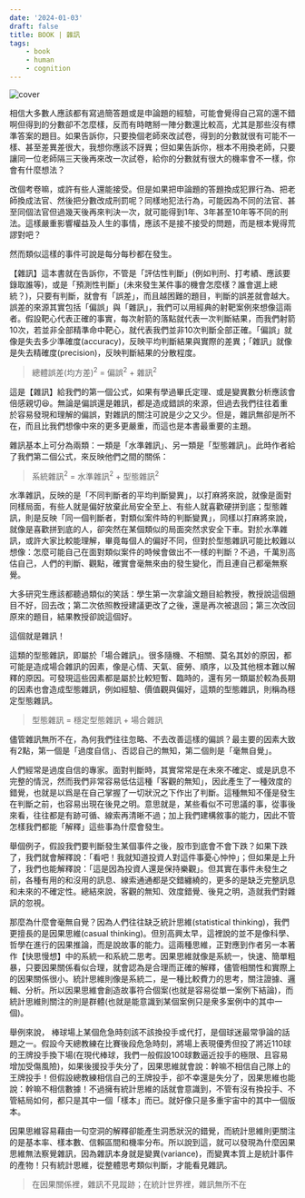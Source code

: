 ```yaml
---
date: '2024-01-03'
draft: false
title: BOOK | 雜訊
tags: 
    - book
    - human
    - cognition
---
```

![cover](https://cdn.readmoo.com/cover/d5/gk78jhf_460x580.jpg)

相信大多數人應該都有寫過簡答題或是申論題的經驗，可能會覺得自己寫的還不錯啊但得到的分數卻不怎麼樣，反而有時瞎掰一陣分數還比較高，尤其是那些沒有標準答案的題目。如果告訴你，只要換個老師來改試卷，得到的分數就很有可能不一樣、甚至差異差很大，我想你應該不訝異；但如果告訴你，根本不用換老師，只要讓同一位老師隔三天後再來改一次試卷，給你的分數就有很大的機率會不一樣，你會有什麼想法？

改個考卷嘛，或許有些人還能接受。但是如果把申論題的答題換成犯罪行為、把老師換成法官、然後把分數改成刑罰呢？同樣地犯法行為，可能因為不同的法官、甚至同個法官但過幾天後再來判決一次，就可能得到1年、3年甚至10年等不同的刑法。這樣嚴重影響權益及人生的事情，應該不是接不接受的問題，而是根本覺得荒謬對吧？

然而類似這樣的事件可說是每分每秒都在發生。

【雜訊】這本書就在告訴你，不管是「評估性判斷」(例如判刑、打考績、應該要錄取誰等)，或是「預測性判斷」(未來發生某件事的機會怎麼樣？誰會選上總統？)，只要有判斷，就會有「誤差」，而且越困難的題目，判斷的誤差就會越大。誤差的來源其實包括「偏誤」與「雜訊」，我們可以用經典的射靶案例來想像這兩者。假設靶心代表正確的事實，每次射箭的落點就代表一次判斷結果，而我們射箭10次，若並非全部精準命中靶心，就代表我們並非10次判斷全部正確。「偏誤」就像是失去多少準確度(accuracy)，反映平均判斷結果與實際的差異；「雜訊」就像是失去精確度(precision)，反映判斷結果的分散程度。

> 總體誤差(均方差)<sup>2</sup> = 偏誤<sup>2</sup> + 雜訊<sup>2</sup>

這是【雜訊】給我們的第一個公式，如果有學過畢氏定理、或是變異數分析應該會倍感親切😆。無論是偏誤還是雜訊，都是造成錯誤的來源，但過去我們往往着重於容易發現和理解的偏誤，對雜訊的關注可說是少之又少。但是，雜訊無卻是所不在，而且比我們想像中來的更多更嚴重，而這也是本書最重要的主題。

雜訊基本上可分為兩類：一類是「水準雜訊」、另一類是「型態雜訊」。此時作者給了我們第二個公式，來反映他們之間的關係：

> 系統雜訊<sup>2</sup> = 水準雜訊<sup>2</sup> + 型態雜訊<sup>2</sup>

水準雜訊，反映的是「不同判斷者的平均判斷變異」，以打麻將來說，就像是面對同樣局面，有些人就是偏好放棄此局安全至上、有些人就喜歡硬拼到底；型態雜訊，則是反映「同一個判斷者，對類似案件時的判斷變異」，同樣以打麻將來說，就像是喜歡拼到底的人，卻突然在某個類似的局面突然求安全下車。對於水準雜訊，或許大家比較能理解，畢竟每個人的偏好不同，但對於型態雜訊可能比較難以想像：怎麼可能自己在面對類似案件的時候會做出不一樣的判斷？不過，千萬別高估自己，人們的判斷、觀點，確實會毫無來由的發生變化，而且連自己都毫無察覺。

大多研究生應該都聽過類似的笑話：學生第一次拿論文題目給教授，教授說這個題目不好，回去改；第二次依照教授建議更改了之後，還是再次被退回；第三次改回原來的題目，結果教授卻說這個好。

這個就是雜訊！

這類的型態雜訊，即屬於「場合雜訊」。很多隨機、不相關、莫名其妙的原因，都可能是造成場合雜訊的因素，像是心情、天氣、疲勞、順序，以及其他根本難以解釋的原因。可發現這些因素都是屬於比較短暫、臨時的，還有另一類屬於較為長期的因素也會造成型態雜訊，例如經驗、價值觀與偏好，這類的型態雜訊，則稱為穩定型態雜訊。

> 型態雜訊 = 穩定型態雜訊 + 場合雜訊

儘管雜訊無所不在，為何我們往往忽略、不去改善這樣的偏誤？最主要的因素大致有2點，第一個是「過度自信」、否認自己的無知，第二個則是「毫無自覺」。

人們經常是過度自信的專家。面對判斷時，其實常常是在未來不確定、或是訊息不完整的情況，然而我們非常容易低估這種「客觀的無知」，因此產生了一種效度的錯覺，也就是以爲是在自己掌握了一切狀況之下作出了判斷。這種無知不僅是發生在判斷之前，也容易出現在後見之明。意思就是，某些看似不可思議的事，從事後來看，往往都是有跡可循、線索再清晰不過；加上我們建構敘事的能力，因此不管怎樣我們都能「解釋」這些事為什麼會發生。

舉個例子，假設我們要判斷發生某個事件之後，股市到底會不會下跌？如果下跌了，我們就會解釋說：「看吧！我就知道投資人對這件事憂心忡忡」；但如果是上升了，我們也能解釋說：「這是因為投資人還是保持樂觀」。但其實在事件未發生之前，各種有用的和沒用的訊息、線索通通都是交錯纏繞的，更多的是缺乏完整訊息和未來的不確定性。總結來說，客觀的無知、效度錯覺、後見之明，造就我們對雜訊的忽視。

那麼為什麼會毫無自覺？因為人們往往缺乏統計思維(statistical thinking)，我們更擅長的是因果思維(casual thinking)。但別高興太早，這裡說的並不是像科學、哲學在進行的因果推論，而是說故事的能力。這兩種思維，正對應到作者另一本著作【快思慢想】中的系統一和系統二思考。因果思維就像是系統一，快速、簡單粗暴，只要因果關係看似合理，就會認為是合理而正確的解釋，儘管相關性和實際上的因果關係很小。統計思維則像是系統二，是一種比較費力的思考，關注證據、邏輯、分析。所以因果思維會創造故事符合個案(也就是容易從單一案例下結論)，而統計思維則關注的則是群體(也就是能意識到某個案例只是衆多案例中的其中一個)。

舉例來說， 棒球場上某個危急時刻該不該換投手或代打，是個球迷最常爭論的話題之一。假設今天總教練在比賽後段危急時刻，將場上表現優秀但投了將近110球的王牌投手換下場(在現代棒球，我們一般假設100球數逼近投手的極限、且容易增加受傷風險)，如果後援投手失分了，因果思維就會說：幹嘛不相信自己隊上的王牌投手！但假設總教練相信自己的王牌投手，卻不幸還是失分了，因果思維也能說：幹嘛不相信數據！不過擁有統計思維的話就會意識到，不管有沒有換投手、不管結局如何，都只是其中一個「樣本」而已。就好像只是多重宇宙中的其中一個版本。

因果思維容易藉由一句空洞的解釋卻能產生洞悉狀況的錯覺，而統計思維則更關注的是基本率、樣本數、信賴區間和機率分布。所以說到這，就可以發現為什麼因果思維無法察覺雜訊，因為雜訊本身就是變異(variance)，而變異本質上是統計事件的產物！只有統計思維，從整體思考類似判斷，才能看見雜訊。

> 在因果關係裡，雜訊不見蹤跡；在統計世界裡，雜訊無所不在